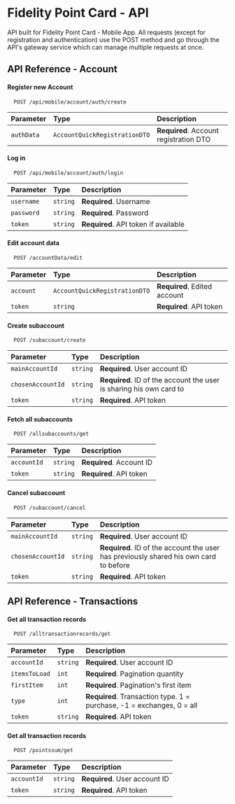 
#  Fidelity Point Card - API
API built for Fidelity Point Card - Mobile App.
All requests (except for registration and authentication) use the POST method and go through the API's gateway service which can manage multiple requests at once.

## API Reference - Account

#### Register new Account

```http
  POST /api/mobile/account/auth/create
```

| Parameter | Type     | Description                |
| :-------- | :------- | :------------------------- |
| `authData` | `AccountQuickRegistrationDTO` | **Required**. Account registration DTO |

#### Log in

```http
  POST /api/mobile/account/auth/login
```

| Parameter | Type     | Description                       |
| :-------- | :------- | :-------------------------------- |
| `username` | `string` | **Required**. Username |
| `password` | `string` | **Required**. Password |
| `token` | `string` | **Required**. API token if available |


#### Edit account data

```http
  POST /accountData/edit
```

| Parameter | Type     | Description                       |
| :-------- | :------- | :-------------------------------- |
| `account` | `AccountQuickRegistrationDTO` | **Required**. Edited account |
| `token` | `string` | **Required**. API token |


#### Create subaccount

```http
  POST /subaccount/create
```

| Parameter | Type     | Description                       |
| :-------- | :------- | :-------------------------------- |
| `mainAccountId` | `string` | **Required**. User account ID |
| `chosenAccountId` | `string` | **Required**. ID of the account the user is sharing his own card to |
| `token` | `string` | **Required**. API token |


#### Fetch all subaccounts

```http
  POST /allsubaccounts/get
```

| Parameter | Type     | Description                       |
| :-------- | :------- | :-------------------------------- |
| `accountId` | `string` | **Required**. Account ID |
| `token` | `string` | **Required**. API token |


#### Cancel subaccount

```http
  POST /subaccount/cancel
```

| Parameter | Type     | Description                       |
| :-------- | :------- | :-------------------------------- |
| `mainAccountId` | `string` | **Required**. User account ID |
| `chosenAccountId` | `string` | **Required**. ID of the account the user has previously shared his own card to before |
| `token` | `string` | **Required**. API token |

## API Reference - Transactions

#### Get all transaction records

```http
  POST /alltransactionrecords/get
```

| Parameter | Type     | Description                       |
| :-------- | :------- | :-------------------------------- |
| `accountId` | `string` | **Required**. User account ID |
| `itemsToLoad` | `int` | **Required**. Pagination quantity |
| `firstItem` | `int` | **Required**. Pagination's first item |
| `type` | `int` | **Required**. Transaction type. 1 = purchase, -1 = exchanges, 0 = all |
| `token` | `string` | **Required**. API token |

#### Get all transaction records

```http
  POST /pointssum/get
```

| Parameter | Type     | Description                       |
| :-------- | :------- | :-------------------------------- |
| `accountId` | `string` | **Required**. User account ID |
| `token` | `string` | **Required**. API token |




